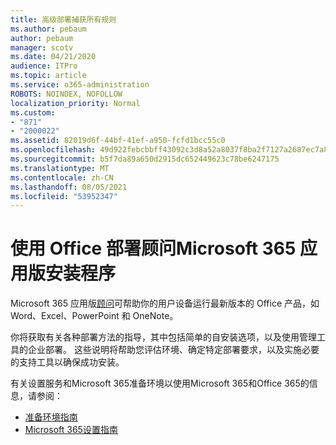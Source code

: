 ```yaml
---
title: 高级部署捕获所有规则
ms.author: pebaum
author: pebaum
manager: scotv
ms.date: 04/21/2020
audience: ITPro
ms.topic: article
ms.service: o365-administration
ROBOTS: NOINDEX, NOFOLLOW
localization_priority: Normal
ms.custom:
- "871"
- "2000022"
ms.assetid: 82019d6f-44bf-41ef-a950-fcfd1bcc55c0
ms.openlocfilehash: 49d922febcbbff43092c3d8a52a8037f8ba2f7127a2687ec7a85094c76e63400
ms.sourcegitcommit: b5f7da89a650d2915dc652449623c78be6247175
ms.translationtype: MT
ms.contentlocale: zh-CN
ms.lasthandoff: 08/05/2021
ms.locfileid: "53952347"
---
```

# <a name="install-office-with-the-microsoft-365-apps-deployment-advisor"></a>使用 Office 部署顾问Microsoft 365 应用版安装程序

Microsoft 365 应用版[顾问](https://go.microsoft.com/fwlink/?linkid=2145748)可帮助你的用户设备运行最新版本的 Office 产品，如 Word、Excel、PowerPoint 和 OneNote。
  
你将获取有关各种部署方法的指导，其中包括简单的自安装选项，以及使用管理工具的企业部署。 这些说明将帮助您评估环境、确定特定部署要求，以及实施必要的支持工具以确保成功安装。
  
有关设置服务和Microsoft 365准备环境以使用Microsoft 365和Office 365的信息，请参阅：

- [准备环境指南](https://go.microsoft.com/fwlink/?linkid=2005213)
- [Microsoft 365设置指南](https://go.microsoft.com/fwlink/?linkid=2072646)
